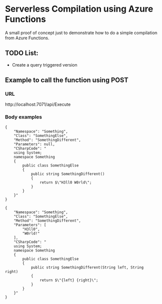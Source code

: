 # Serverless Compilation using Azure Functions

A small proof of concept just to demonstrate how to do a simple compilation from Azure Functions.

## TODO List:
* Create a query triggered version

## Example to call the function using POST

### URL
http://localhost:7071/api/Execute

### Body examples
```
{
    "Namespace": "Something",
	"Class": "SomethingElse",
	"Method": "SomethingDifferent",
	"Parameters": null,
    "CSharpCode": "
    using System;
    namespace Something
    {
        public class SomethingElse
        {
            public string SomethingDifferent()
            {
                return $\"H3ll0 W0rld\";
            }
        }
    }"
}
```

```
{
    "Namespace": "Something",
	"Class": "SomethingElse",
	"Method": "SomethingDifferent",
	"Parameters": [
        "H3ll0",
        "W0rld!"
    ],
    "CSharpCode": "
    using System;
    namespace Something
    {
        public class SomethingElse
        {
            public string SomethingDifferent(String left, String right)
            {
                return $\"{left} {right}\";
            }
        }
    }"
}
```